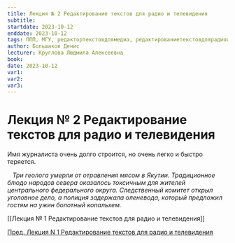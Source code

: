 ```yaml
---
title: Лекция № 2 Редактирование текстов для радио и телевидения
subtitle:
startdate: 2023-10-12
enddate: 2023-10-12
tags: ППП, МГУ, редактортекстовдлямедиа, редактированиетекстовдлярадиоителевидения
author: Большаков Денис
lecturer: Круглова Людмила Алексеевна
book:
date: 2023-10-12
var1:
var2:
var3:
---
```

# Лекция № 2 Редактирование текстов для радио и телевидения

Имя журналиста очень долго строится, но очень легко и быстро теряется.

   *Три геолога умерли от отравления мясом в Якутии. Традиционное блюдо народов севера оказалось токсичным для жителей центрального федерального округа. Следственный комитет открыл уголовное дело, а полиция задержала оленевода, который предложил гостям на ужин болотный копальхем.*

[[Лекция № 1 Редактирование текстов для радио и телевидения]]

[Пред. Лекция N 1 Редактирование текстов для радио и телевидения](https://github.com/denisbolshakoff/MSU/blob/main/Редактирование%20текстов%20для%20радио%20и%20телевидения/Лекция%20N%201%20Редактирование%20текстов%20для%20радио%20и%20телевидения.md)